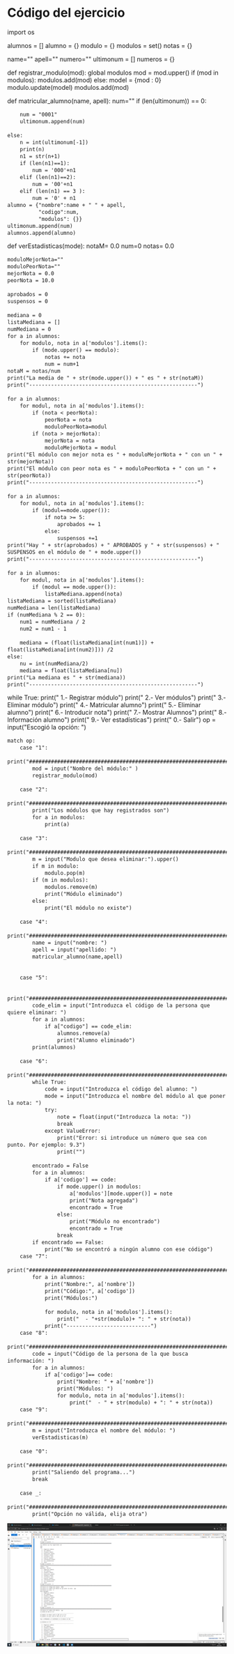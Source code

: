 # Código del ejercicio
import os 

alumnos = [] 
alumno = {} 
modulo = {} 
modulos = set()
notas = {}

name="" 
apell="" 
numero="" 
ultimonum = [] 
numeros = {} 


def registrar_modulo(mod): 
    global modulos 
    mod = mod.upper()
    if (mod in modulos): 
        modulos.add(mod) 
    else: 
        model = {mod : 0} 
        modulo.update(model) 
        modulos.add(mod) 

def matricular_alumno(name, apell): 
    num="" 
    if (len(ultimonum)) == 0: 
        
        num = "0001"
        ultimonum.append(num)
         
    else:  
        n = int(ultimonum[-1]) 
        print(n) 
        n1 = str(n+1) 
        if (len(n1)==1): 
            num = '000'+n1 
        elif (len(n1)==2): 
            num = '00'+n1 
        elif (len(n1) == 3 ): 
            num = '0' + n1 
    alumno = {"nombre":name + " " + apell,  
              "codigo":num, 
              "modulos": {}} 
    ultimonum.append(num)
    alumnos.append(alumno) 

def verEstadisticas(mode):
    notaM= 0.0
    num=0
    notas= 0.0

    moduloMejorNota=""
    moduloPeorNota=""
    mejorNota = 0.0
    peorNota = 10.0

    aprobados = 0
    suspensos = 0

    mediana = 0
    listaMediana = []
    numMediana = 0
    for a in alumnos:
        for modulo, nota in a['modulos'].items():
            if (mode.upper() == modulo):
                notas += nota
                num = num+1
    notaM = notas/num
    print("La media de " + str(mode.upper()) + " es " + str(notaM))
    print("------------------------------------------------------")

    for a in alumnos:
        for modul, nota in a['modulos'].items():
            if (nota < peorNota):
                peorNota = nota
                moduloPeorNota=modul
            if (nota > mejorNota):
                mejorNota = nota
                moduloMejorNota = modul
    print("El módulo con mejor nota es " + moduloMejorNota + " con un " + str(mejorNota))
    print("El módulo con peor nota es " + moduloPeorNota + " con un " + str(peorNota))
    print("------------------------------------------------------")

    for a in alumnos:
        for modul, nota in a['modulos'].items():
            if (modul==mode.upper()):
                if nota >= 5:
                    aprobados += 1
                else:
                    suspensos +=1
    print("Hay " + str(aprobados) + " APROBADOS y " + str(suspensos) + " SUSPENSOS en el módulo de " + mode.upper())
    print("------------------------------------------------------")

    for a in alumnos:
        for modul, nota in a['modulos'].items():
            if (modul == mode.upper()):
                listaMediana.append(nota)
    listaMediana = sorted(listaMediana)
    numMediana = len(listaMediana)
    if (numMediana % 2 == 0):
        num1 = numMediana / 2
        num2 = num1 - 1

        mediana = (float(listaMediana[int(num1)]) + float(listaMediana[int(num2)])) /2
    else:
        nu = int(numMediana/2)
        mediana = float(listaMediana[nu])
    print("La mediana es " + str(mediana))
    print("------------------------------------------------------")

while True: 
    print("  1.- Registrar módulo") 
    print("  2.- Ver módulos") 
    print("  3.- Eliminar módulo") 
    print("  4.- Matricular alumno") 
    print("  5.- Eliminar alumno") 
    print("  6.- Introducir nota") 
    print("  7.- Mostrar Alumnos") 
    print("  8.- Información alumno") 
    print("  9.- Ver estadísticas") 
    print("  0.- Salir") 
    op = input("Escogió la opción: ") 

    match op: 
        case "1": 
            print("####################################################################################################################") 
            mod = input("Nombre del módulo:" ) 
            registrar_modulo(mod) 

        case "2": 
            print("####################################################################################################################")             
            print("Los módulos que hay registrados son") 
            for a in modulos: 
                print(a) 
             
        case "3": 
            print("####################################################################################################################") 
            m = input("Modulo que desea eliminar:").upper()
            if m in modulo:
                modulo.pop(m) 
            if (m in modulos): 
                modulos.remove(m)
                print("Módulo eliminado")
            else:
                print("El módulo no existe") 

        case "4": 
            print("####################################################################################################################") 
            name = input("nombre: ") 
            apell = input("apellido: ") 
            matricular_alumno(name,apell) 
            

        case "5": 

            print("####################################################################################################################") 
            code_elim = input("Introduzca el código de la persona que quiere eliminar: ") 
            for a in alumnos: 
                if a["codigo"] == code_elim: 
                    alumnos.remove(a) 
                    print("Alumno eliminado") 
            print(alumnos) 

        case "6": 
            print("####################################################################################################################") 
            while True:
                code = input("Introduzca el código del alumno: ") 
                mode = input("Introduzca el nombre del módulo al que poner la nota: ") 
                try:
                    note = float(input("Introduzca la nota: ")) 
                    break
                except ValueError:
                    print("Error: si introduce un número que sea con punto. Por ejemplo: 9.3")
                    print("")
            
            encontrado = False
            for a in alumnos:
                if a['codigo'] == code:
                    if mode.upper() in modulos:
                        a['modulos'][mode.upper()] = note
                        print("Nota agregada")
                        encontrado = True
                    else:
                        print("Módulo no encontrado")
                        encontrado = True
                    break
            if encontrado == False:
                print("No se encontró a ningún alumno con ese código")
        case "7": 
            print("####################################################################################################################") 
            for a in alumnos:
                print("Nombre:", a['nombre'])
                print("Código:", a['codigo'])
                print("Módulos:")

                for modulo, nota in a['modulos'].items():
                    print("  - "+str(modulo)+ ": " + str(nota))
                print("---------------------------")
        case "8": 
            print("####################################################################################################################") 
            code = input("Código de la persona de la que busca información: ")
            for a in alumnos:
                if a['codigo']== code:
                    print("Nombre: " + a['nombre'])
                    print("Módulos: ")
                    for modulo, nota in a['modulos'].items():
                        print("  - " + str(modulo) + ": " + str(nota))
        case "9": 
            print("####################################################################################################################") 
            m = input("Introduzca el nombre del módulo: ")
            verEstadisticas(m)

        case "0": 
            print("####################################################################################################################") 
            print("Saliendo del programa...") 
            break 

        case _: 
            print("####################################################################################################################") 
            print("Opción no válida, elija otra") 
![alt text](image.png)